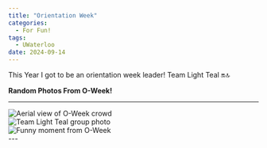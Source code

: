 ```yaml
---
title: "Orientation Week"
categories:
  - For Fun!
tags:
  - UWaterloo
date: 2024-09-14
---
```


This Year I got to be an orientation week leader! Team Light Teal 🔛🔝

**Random Photos From O-Week!**  

---
<img src="{{ site.baseurl }}/assets/Posts/Eng-O-Week/aerial_photo.png" alt="Aerial view of O-Week crowd" style="display: block; margin: 0 auto;">

<img src="{{ site.baseurl }}/assets/Posts/Eng-O-Week/light_teal.png" alt="Team Light Teal group photo" style="display: block; margin: 0 auto;">

<img src="{{ site.baseurl }}/assets/Posts/Eng-O-Week/lol.png" alt="Funny moment from O-Week" style="display: block; margin: 0 auto;">
---
